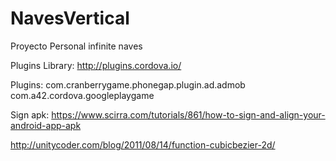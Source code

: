 NavesVertical
=============

Proyecto Personal infinite naves

Plugins Library:
http://plugins.cordova.io/

Plugins:
com.cranberrygame.phonegap.plugin.ad.admob
com.a42.cordova.googleplaygame

Sign apk:
https://www.scirra.com/tutorials/861/how-to-sign-and-align-your-android-app-apk

http://unitycoder.com/blog/2011/08/14/function-cubicbezier-2d/
